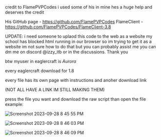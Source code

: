 credit to FlamePVPCodes i used some of his in mine hes a huge help and deserves the credit 

His GitHub page - https://github.com/FlamePVPCodes
FlameClient - https://github.com/FlamePVPCodes/FlameClient-3.8

UPDATE: i need someone to uplaod this code to the web as a website my school has blocked html running in our browser so im trying to get it as a website
im not sure how to do that but you can probably assist me you can dm me on discord @izzy_itb or in the discussions.
Thank you

btw myuser in eaglercraft is _Aurora_


every eaglercraft download for 1.8

every file has its own page with instructions and anoher download link 

(NOT ALL HAVE A LINK IM STILL MAKING THEM)


press the file you want and download the raw script than open the file
example:



![Screenshot 2023-09-28 8 45 55 PM](https://github.com/KK3XX/All-Eaglercraft-Downloads/assets/142429718/8f67590b-5b1b-4766-91af-fee12fd330a9)


![Screenshot 2023-09-28 8 46 03 PM](https://github.com/KK3XX/All-Eaglercraft-Downloads/assets/142429718/8afa8d3e-f796-4ac0-9479-ab4ae92559cb)


![Screenshot 2023-09-28 8 46 09 PM](https://github.com/KK3XX/All-Eaglercraft-Downloads/assets/142429718/5a1abf63-358b-4ce8-9be9-24c530d53650)
